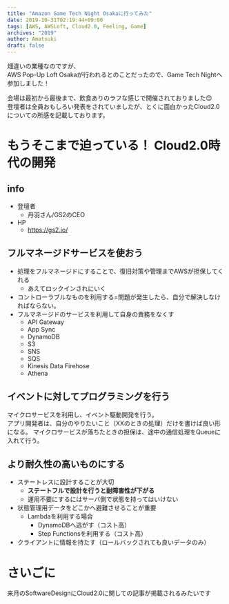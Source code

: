 ```yaml
---
title: "Amazon Game Tech Night Osakaに行ってみた"
date: 2019-10-31T02:19:44+09:00
tags: [AWS, AWSLoft, Cloud2.0, Feeling, Game]
archives: "2019"
author: Amatsuki
draft: false
---
```

畑違いの業種なのですが、  
AWS Pop-Up Loft Osakaが行われるとのことだったので、Game Tech Nightへ参加しました！

会場は最初から最後まで、飲食ありのラフな感じで開催されておりました😊  
登壇者は全員おもしろい発表をされていましたが、とくに面白かったCloud2.0についての所感を記載しております。

# もうそこまで迫っている！ Cloud2.0時代の開発
## info
- 登壇者
    - 丹羽さん/GS2のCEO
- HP
    - https://gs2.io/

<script async class="speakerdeck-embed" data-id="50f13b6a8ff1443e9a71615e7a0aab9d" data-ratio="1.77777777777778" src="//speakerdeck.com/assets/embed.js"></script>

## フルマネージドサービスを使おう
- 処理をフルマネージドにすることで、復旧対策や管理までAWSが担保してくれる
    - あえてロックインされにいく
- コントローラブルなものを利用する=問題が発生したら、自分で解決しなければならない。
- フルマネージドのサービスを利用して自身の責務をなくす
    - API Gateway
    - App Sync
    - DynamoDB
    - S3
    - SNS
    - SQS
    - Kinesis Data Firehose
    - Athena

## イベントに対してプログラミングを行う
マイクロサービスを利用し、イベント駆動開発を行う。  
アプリ開発者は、自分のやりたいこと（XXのときの処理）だけを書けば良い形になる。
マイクロサービスが落ちたときの担保は、途中の通信処理をQueueに入れて行う。

## より耐久性の高いものにする
- ステートレスに設計することが大切
    - **ステートフルで設計を行うと耐障害性が下がる**
    - 運用不要にするにはサーバ側で状態を持ってはいけない
- 状態管理用データをどこかへ避難させることが重要
    - Lambdaを利用する場合
        - DynamoDBへ逃がす（コスト高）
        - Step Functionsを利用する（コスト高）
- クライアントに情報を持たす（ロールバックされても良いデータのみ）

# さいごに
来月のSoftwareDesignにCloud2.0に関しての記事が掲載されるみたいです
